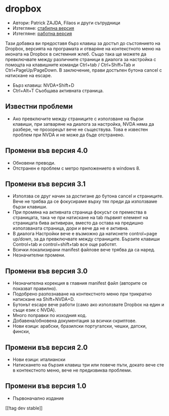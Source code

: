 # dropbox #

* Автори: Patrick ZAJDA, Filaos и други сътрудници
* Изтегляне: [стабилна версия][1]
* Изтегляне: [работна версия][2]

Тази добавка ви предоставя бърз клавиш за достъп до състоянието на Dropbox,
версията на програмата и отваряне на контекстното меню на иконата на Dropbox
в системния жлеб.  Също така ще можете да превключвате между различните
страници в диалога за настройка с помощта на клавишните команди Ctrl+tab /
Ctrl+Shift+Tab и Ctrl+PageUp/PageDown.  В заключение, прави достъпен бутона
cancel с натискане на escape.

* Бърз клавиш: NVDA+Shift+D
* Ctrl+Alt+T Съобщава активната страница.

## Известни проблеми ##

* Ако превключите между страниците с използване на бързи клавиши, при затваряне на диалога за настройка, NVDA няма да разбере, че прозорецът вече не съществува.
Това е известен проблем при NVDA и не може да бъде отстранено.

## Промени във версия 4.0 ##

* Обновени преводи.
* Отстранен е проблем с метро приложението в windows 8.

## Промени във версия 3.1 ##

* Използва се друг начин за достигане до бутона cancel и страниците. Вече не
  трябва да се фокусираме върху тях преди да използваме бързи клавиши.
* При промяна на активната страница фокусът се премества в страницата, така
  че при натискане на tab първият елемент на страницата бива активиран,
  вместо да остава на предишно използваната страница, дори и вече да не е
  активна.
* В диалога Настройки вече е възможно да натиснете control+page up/down, за
  да превключвате между страниците. Бързите клавиши Control+tab и
  control+shift+tab все още работят.
* Всички локализирани manifest файлове вече трябва да са наред.
* Незначителни промени.

## Промени във версия 3.0 ##

* Незначителна корекция в главния manifest файл (авторите се показват
  правилно).
* Подобрено разпознаване на контекстното меню при трикратно натискане на
  Shift+NVDA+D.
* Бутонът escape вече работи (само ако използвате Dropbox на един и същи
  език с NVDA).
* Много поправки по изходния код.
* Добавена/обновена документация за всички скриптове.
* Нови езици: арабски, бразилски португалски, чешки, датски, фински, 

## Промени във версия 2.0 ##

* Нови езици: италиански
* Натискането на бързия клавиш три или повече пъти, докато вече сте в
  контекстното меню, вече не предизвиква проблеми.

## Промени във версия 1.0 ##

* Първоначално издание

[[!tag dev stable]]

[1]: http://addons.nvda-project.org/files/get.php?file=dx

[2]: http://addons.nvda-project.org/files/get.php?file=dx-dev
